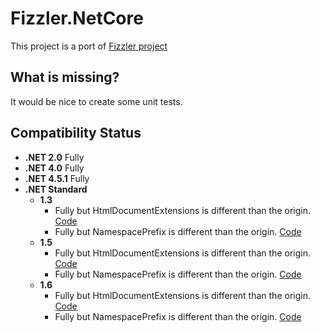 # Fizzler.NetCore
This project is a port of [Fizzler project](https://github.com/ricardoalcantara/Fizzler)

## What is missing?
It would be nice to create some unit tests.

## Compatibility Status

- **.NET 2.0** Fully
- **.NET 4.0** Fully
- **.NET 4.5.1** Fully
- **.NET Standard**
    - **1.3** 
        - Fully but HtmlDocumentExtensions is different than the origin. [Code](src/Fizzler.NetCore/src/RSA.Fizzler.Systems.HtmlAgilityPack/HtmlDocumentExtensions.cs#L86)
        - Fully but NamespacePrefix  is different than the origin. [Code](src/Fizzler.NetCore/src/RSA.Fizzler/NamespacePrefix.cs#L30)
    - **1.5** 
        - Fully but HtmlDocumentExtensions is different than the origin. [Code](src/Fizzler.NetCore/src/RSA.Fizzler.Systems.HtmlAgilityPack/HtmlDocumentExtensions.cs#L86)
        - Fully but NamespacePrefix  is different than the origin. [Code](src/Fizzler.NetCore/src/RSA.Fizzler/NamespacePrefix.cs#L30)
    - **1.6** 
        - Fully but HtmlDocumentExtensions is different than the origin. [Code](src/Fizzler.NetCore/src/RSA.Fizzler.Systems.HtmlAgilityPack/HtmlDocumentExtensions.cs#L86)
        - Fully but NamespacePrefix  is different than the origin. [Code](src/Fizzler.NetCore/src/RSA.Fizzler/NamespacePrefix.cs#L30)

